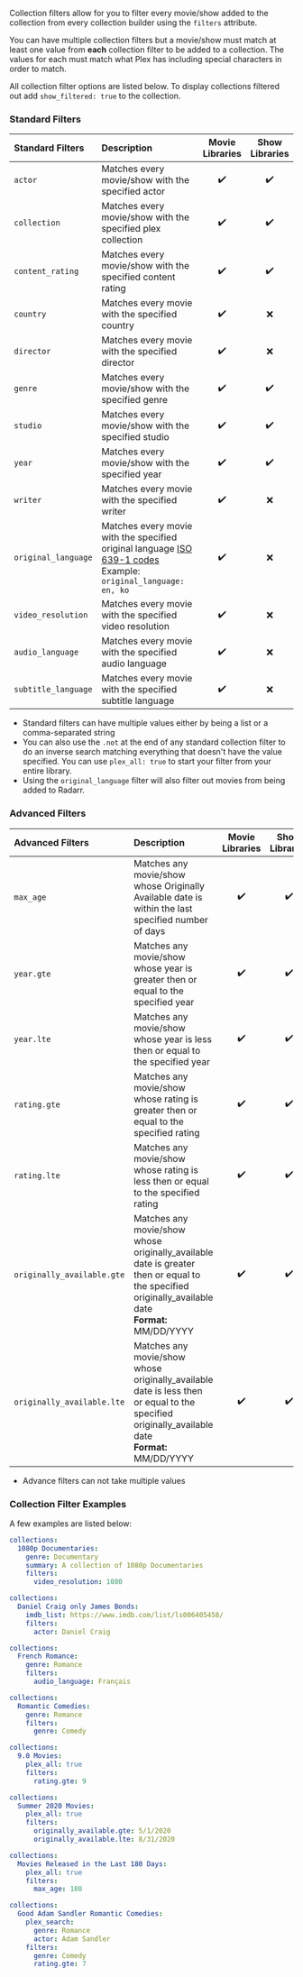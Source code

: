 Collection filters allow for you to filter every movie/show added to the collection from every collection builder using the `filters` attribute. 

You can have multiple collection filters but a movie/show must match at least one value from **each** collection filter to be added to a collection. The values for each must match what Plex has including special characters in order to match.

All collection filter options are listed below. To display collections filtered out add `show_filtered: true` to the collection.

### Standard Filters

| Standard Filters | Description | Movie<br>Libraries | Show<br>Libraries |
| :-- | :-- | :--: | :--: |
| `actor` | Matches every movie/show with the specified actor | :heavy_check_mark: | :heavy_check_mark: |
| `collection` | Matches every movie/show with the specified plex collection | :heavy_check_mark: | :heavy_check_mark: |
| `content_rating` | Matches every movie/show with the specified content rating | :heavy_check_mark: | :heavy_check_mark: |
| `country` | Matches every movie with the specified country | :heavy_check_mark: | :x: |
| `director` | Matches every movie with the specified director | :heavy_check_mark: | :x: |
| `genre` | Matches every movie/show with the specified genre | :heavy_check_mark: | :heavy_check_mark: |
| `studio` | Matches every movie/show with the specified studio | :heavy_check_mark: | :heavy_check_mark: |
| `year` | Matches every movie/show with the specified year | :heavy_check_mark: | :heavy_check_mark: |
| `writer` | Matches every movie with the specified writer | :heavy_check_mark: | :x: |
| `original_language` | Matches every movie with the specified original language [ISO 639-1 codes](https://en.wikipedia.org/wiki/List_of_ISO_639-1_codes)<br>Example: `original_language: en, ko` | :heavy_check_mark: | :x: |
| `video_resolution` | Matches every movie with the specified video resolution | :heavy_check_mark: | :x: |
| `audio_language` | Matches every movie with the specified audio language | :heavy_check_mark: | :x: |
| `subtitle_language` | Matches every movie with the specified subtitle language | :heavy_check_mark: | :x: |

* Standard filters can have multiple values either by being a list or a comma-separated string
* You can also use the `.not` at the end of any standard collection filter to do an inverse search matching everything that doesn't have the value specified. You can use `plex_all: true` to start your filter from your entire library.
* Using the `original_language` filter will also filter out movies from being added to Radarr.

### Advanced Filters

| Advanced Filters | Description | Movie<br>Libraries | Show<br>Libraries |
| :-- | :-- | :--: | :--: |
| `max_age` | Matches any movie/show whose Originally Available date is within the last specified number of days | :heavy_check_mark: | :heavy_check_mark: |
| `year.gte` | Matches any movie/show whose year is greater then or equal to the specified year | :heavy_check_mark: | :heavy_check_mark: |
| `year.lte` | Matches any movie/show whose year is less then or equal to the specified year | :heavy_check_mark: | :heavy_check_mark: |
| `rating.gte` | Matches any movie/show whose rating is greater then or equal to the specified rating | :heavy_check_mark: | :heavy_check_mark: |
| `rating.lte` | Matches any movie/show whose rating is less then or equal to the specified rating | :heavy_check_mark: | :heavy_check_mark: |
| `originally_available.gte` | Matches any movie/show whose originally_available date is greater then or equal to the specified originally_available date<br>**Format:** MM/DD/YYYY | :heavy_check_mark: | :heavy_check_mark: |
| `originally_available.lte` | Matches any movie/show whose originally_available date is less then or equal to the specified originally_available date<br>**Format:** MM/DD/YYYY | :heavy_check_mark: | :heavy_check_mark: |

* Advance filters can not take multiple values

### Collection Filter Examples

A few examples are listed below:

```yaml
collections:
  1080p Documentaries:
    genre: Documentary
    summary: A collection of 1080p Documentaries
    filters:
      video_resolution: 1080
```
```yaml
collections:
  Daniel Craig only James Bonds:
    imdb_list: https://www.imdb.com/list/ls006405458/
    filters:
      actor: Daniel Craig
```
```yaml
collections:
  French Romance:
    genre: Romance
    filters:
      audio_language: Français
```
```yaml
collections:
  Romantic Comedies:
    genre: Romance
    filters:
      genre: Comedy
```
```yaml
collections:
  9.0 Movies:
    plex_all: true
    filters:
      rating.gte: 9
```
```yaml
collections:
  Summer 2020 Movies:
    plex_all: true
    filters:
      originally_available.gte: 5/1/2020
      originally_available.lte: 8/31/2020
```
```yaml
collections:
  Movies Released in the Last 180 Days:
    plex_all: true
    filters:
      max_age: 180
```
```yaml
collections:
  Good Adam Sandler Romantic Comedies:
    plex_search:
      genre: Romance
      actor: Adam Sandler
    filters:
      genre: Comedy
      rating.gte: 7
```
